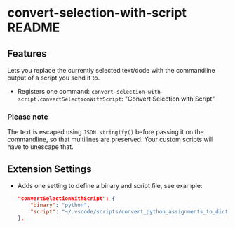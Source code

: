 # convert-selection-with-script README

## Features

Lets you replace the currently selected text/code with the commandline output of a script you send it to.

- Registers one command: `convert-selection-with-script.convertSelectionWithScript`: "Convert Selection with Script"

### Please note

The text is escaped using `JSON.stringify()` before passing it on the commandline, so that multilines are preserved. Your custom scripts will have to unescape that.

## Extension Settings

- Adds one setting to define a binary and script file, see example:
    ```json
    "convertSelectionWithScript": {
        "binary": "python",
        "script": "~/.vscode/scripts/convert_python_assignments_to_dict.py",
    },
    ```
